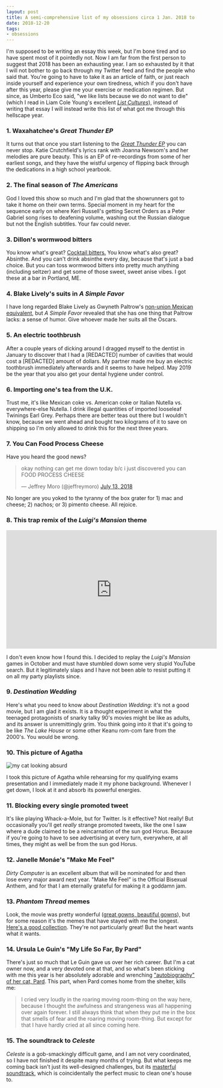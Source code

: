 ```yaml
---
layout: post
title: A semi-comprehensive list of my obsessions circa 1 Jan. 2018 to 20 Dec. 2018
date: 2018-12-20
tags:
- obsessions
---
```


I'm supposed to be writing an essay this week, but I'm bone tired and so have spent most of it pointedly not. Now I am far from the first person to suggest that 2018 has been an exhausting year. I am so exhausted by it that I will not bother to go back through my Twitter feed and find the people who said that. You're going to have to take it as an article of faith, or just reach inside yourself and experience your own tiredness, which if you don't have after this year, please give me your exercise or medication regimen. But since, as Umberto Eco said, "we like lists because we do not want to die" (which I read in Liam Cole Young's excellent [*List Cultures*](https://www.aup.nl/en/book/9789462981102/list-cultures)), instead of writing that essay I will instead write this list of what got me through this hellscape year.

### 1. Waxahatchee's *Great Thunder EP*

It turns out that once you start listening to the [*Great Thunder EP*](https://www.mergerecords.com/great-thunder) you can never stop. Katie Crutchfield's lyrics rank with Joanna Newsom's and her melodies are pure beauty. This is an EP of re-recordings from some of her earliest songs, and they have the wistful urgency of flipping back through the dedications in a high school yearbook.

### 2. The final season of *The Americans*

God I loved this show so much and I'm glad that the showrunners got to take it home on their own terms. Special moment in my heart for the sequence early on where Keri Russell's getting Secret Orders as a Peter Gabriel song rises to deafening volume, washing out the Russian dialogue but not the English subtitles. Your fav could never.

### 3. Dillon's wormwood bitters

You know what's great? [Cocktail bitters.](http://dillons.ca/wormwood-bitters) You know what's also great? Absinthe. And you can't drink absinthe every day, because that's just a bad choice. But you can toss wormwood bitters into pretty much anything (including seltzer) and get some of those sweet, sweet anise vibes. I got these at a bar in Portland, ME.

### 4. Blake Lively's suits in *A Simple Favor*

I have long regarded Blake Lively as Gwyneth Paltrow's [non-union Mexican equivalent](https://www.youtube.com/watch?v=uWxcnl8PL_o), but *A Simple Favor* revealed that she has one thing that Paltrow lacks: a sense of humor. Give whoever made her suits all the Oscars.

### 5. An electric toothbrush

After a couple years of dicking around I dragged myself to the dentist in January to discover that I had a [REDACTED] number of cavities that would cost a [REDACTED] amount of dollars. My partner made me buy an electric toothbrush immediately afterwards and it seems to have helped. May 2019  be the year that you also get your dental hygiene under control.

### 6. Importing one's tea from the U.K.

Trust me, it's like Mexican coke vs. American coke or Italian Nutella vs. everywhere-else Nutella. I drink illegal quantities of imported looseleaf Twinings Earl Grey. Perhaps there are better teas out there but I wouldn't know, because we went ahead and bought two kilograms of it to save on shipping so I'm only allowed to drink this for the next three years.

### 7. You Can Food Process Cheese

Have you heard the good news?

<blockquote class="twitter-tweet" data-lang="en"><p lang="en" dir="ltr">okay nothing can get me down today b/c i just discovered you can FOOD PROCESS CHEESE</p>&mdash; Jeffrey Moro (@jeffreymoro) <a href="https://twitter.com/jeffreymoro/status/1017864170472132608?ref_src=twsrc%5Etfw">July 13, 2018</a></blockquote>
<script async src="https://platform.twitter.com/widgets.js" charset="utf-8"></script>

No longer are you yoked to the tyranny of the box grater for 1) mac and cheese; 2) nachos; or 3) pimento cheese. All rejoice.

### 8. This trap remix of the *Luigi's Mansion* theme

<iframe width="560" height="315" src="https://www.youtube.com/embed/79_fFcYWqhw" frameborder="0" allow="accelerometer; autoplay; encrypted-media; gyroscope; picture-in-picture" allowfullscreen></iframe>

I don't even know how I found this. I decided to replay the *Luigi's Mansion* games in October and must have stumbled down some very stupid YouTube search. But it legitimately slaps and I have not been able to resist putting it on all my party playlists since.

### 9. *Destination Wedding*

Here's what you need to know about *Destination Wedding*: it's not a good movie, but I am glad it exists. It is a thought experiment in what the teenaged protagonists of snarky talky 90's movies might be like as adults, and its answer is unremittingly grim. You think going into it that it's going to be like *The Lake House* or some other Keanu rom-com fare from the 2000's. You would be wrong.

### 10. This picture of Agatha

![my cat looking absurd](/img/agatha-silly.jpg)

I took this picture of Agatha while rehearsing for my qualifying exams presentation and I immediately made it my phone background. Whenever I get down, I look at it and absorb its powerful energies.

### 11. Blocking every single promoted tweet

It's like playing Whack-a-Mole, but for Twitter. Is it effective? Not really! But occasionally you'll get *really* strange promoted tweets, like the one I saw where a dude claimed to be a reincarnation of the sun god Horus. Because if you're going to have to see advertising at every turn, everywhere, at all times, they might as well be from the sun god Horus.

### 12. Janelle Monáe's "Make Me Feel"

*Dirty Computer* is an excellent album that will be nominated for and then lose every major award next year. "Make Me Feel" is the Official Bisexual Anthem, and for that I am eternally grateful for making it a goddamn jam.

### 13. *Phantom Thread* memes

Look, the movie was pretty wonderful ([great gowns, beautiful gowns](https://www.vulture.com/2018/08/remember-that-time-aretha-franklin-shaded-taylor-swift.html)), but for some reason it's the memes that have stayed with me the longest. [Here's a good collection](https://mashable.com/2018/02/18/phantom-thread-memes/#oYvSC4s_CaqS). They're not particularly great! But the heart wants what it wants.  

### 14. Ursula Le Guin's "My Life So Far, By Pard"

There's just so much that Le Guin gave us over her rich career. But I'm a cat owner now, and a very devoted one at that, and so what's been sticking with me this year is her absolutely adorable and wrenching ["autobiography" of her cat, Pard](https://bookviewcafe.com/blog/2016/05/02/my-life-so-far-by-pard-i/). This part, when Pard comes home from the shelter, kills me:

> I cried very loudly in the roaring moving room-thing on the way here, because I thought the awfulness and strangeness was all happening over again forever. I still always think that when they put me in the box that smells of fear and the roaring moving room-thing. But except for that I have hardly cried at all since coming here.

### 15. The soundtrack to *Celeste*

*Celeste* is a gob-smackingly difficult game, and I am not very coordinated, so I have not finished it despite many months of trying. But what keeps me coming back isn't just its well-designed challenges, but its [masterful soundtrack](https://radicaldreamland.bandcamp.com/album/celeste-original-soundtrack), which is coincidentally the perfect music to clean one's house to.
